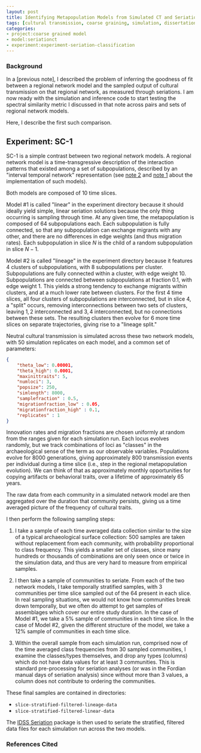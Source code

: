```yaml
---
layout: post
title: Identifying Metapopulation Models from Simulated CT and Seriations 
tags: [cultural transmission, coarse graining, simulation, dissertation, seriation, algorithms, ML]
categories:
- project:coarse grained model
- model:seriationct
- experiment:experiment-seriation-classification
---
```


### Background ###

In a [previous note], I described the problem of inferring the goodness of fit between a regional network model and the sampled output of cultural transmission on that regional network, as measured through seriations.  I am now ready with the simulation and inference code to start testing the spectral similarity metric I discussed in that note across pairs and sets of regional network models.  

Here, I describe the first such comparison.

## Experiment:  SC-1 ##

SC-1 is a simple contrast between two regional network models.  A regional network model is a time-transgressive description of the interaction patterns that existed among a set of subpopulations, described by an "interval temporal network" representation (see [note 2](http://notebook.madsenlab.org/project:coarse%20grained%20model/model:seriationct/experiment:experiment-seriationct/2014/11/28/more-temporal-networks-python.html) and [note 1](http://notebook.madsenlab.org/project:coarse%20grained%20model/model:seriationct/experiment:experiment-seriationct/2014/07/28/implementing-temporal-networks-in-python.html) about the implementation of such models).  

Both models are composed of 10 time slices.

Model #1 is called "linear" in the experiment directory because it should ideally yield simple, linear seriation solutions because the only thing occurring is sampling through time.  At any given time, the metapopulation is composed of 64 subpopulations each.  Each subpopulation is fully connected, so that any subpopulation can exchange migrants with any other, and there are no differences in edge weights (and thus migration rates).  Each subpopulation in slice $N$ is the child of a random subpopulation in slice $N-1$.  

Model #2 is called "lineage" in the experiment directory because it features 4 clusters of subpopulations, with 8 subpopulations per cluster.  Subpopulations are fully connected within a cluster, with edge weight 10.  Subpopulations are connected between subpopulations at fraction 0.1, with edge weight 1.  This yields a strong tendency to exchange migrants within clusters, and at a much lower rate between clusters.  For the first 4 time slices, all four clusters of subpopulations are interconnected, but in slice 4, a "split" occurs, removing interconnections between two sets of clusters, leaving ${1,2}$ interconnected and ${3,4}$ interconnected, but no connections between these sets.  The resulting clusters then evolve for 6 more time slices on separate trajectories, giving rise to a "lineage split."

Neutral cultural transmission is simulated across these two network models, with 50 simulation replicates on each model, and a common set of parameters:

```json
{
    "theta_low": 0.00001,
    "theta_high": 0.0001,
    "maxinittraits": 5,
    "numloci": 3,
    "popsize": 250,
    "simlength": 8000,
    "samplefraction" : 0.5,
    "migrationfraction_low" : 0.05,
    "migrationfraction_high" : 0.1,
    "replicates" : 1
}
```
Innovation rates and migration fractions are chosen uniformly at random from the ranges given for each simulation run.  Each locus evolves randomly, but we track combinations of loci as "classes" in the archaeological sense of the term as our observable variables.  Populations evolve for 8000 generations, giving approximately 800 transmission events per individual during a time slice (i.e., step in the regional metapopulation evolution).  We can think of that as approximately monthly opportunities for copying artifacts or behavioral traits, over a lifetime of approximately 65 years.

The raw data from each community in a simulated network model are then aggregated over the duration that community persists, giving us a time averaged picture of the frequency of cultural traits.  

I then perform the following sampling steps:

1.  I take a sample of each time averaged data collection similar to the size of a typical archaeological surface collection:  500 samples are taken without replacement from each community, with probability proportional to class frequency.  This yields a smaller set of classes, since many hundreds or thousands of combinations are only seen once or twice in the simulation data, and thus are very hard to measure from empirical samples.

2.  I then take a sample of communities to seriate.  From each of the two network models, I take temporally stratified samples, with 3 communities per time slice sampled out of the 64 present in each slice.  In real sampling situations, we would not know how communities break down temporally, but we often do attempt to get samples of assemblages which cover our entire study duration.  In the case of Model #1, we take a 5% sample of communities in each time slice.  In the case of Model #2, given the different structure of the model, we take a 12% sample of communities in each time slice.  

3.  Within the overall sample from each simulation run, comprised now of the time averaged class frequencies from 30 sampled communities, I examine the classes/types themselves, and drop any types (columns) which do not have data values for at least 3 communities.  This is standard pre-processing for seriation analyses (or was in the Fordian manual days of seriation analysis) since without more than 3 values, a column does not contribute to ordering the communities.  

These final samples are contained in directories:

* `slice-stratified-filtered-lineage-data`
* `slice-stratified-filtered-linear-data`

The [IDSS Seriation](https://github.com/clipo/idss-seriation) package is then used to seriate the stratified, filtered data files for each simulation run across the two models.  

### References Cited ###


